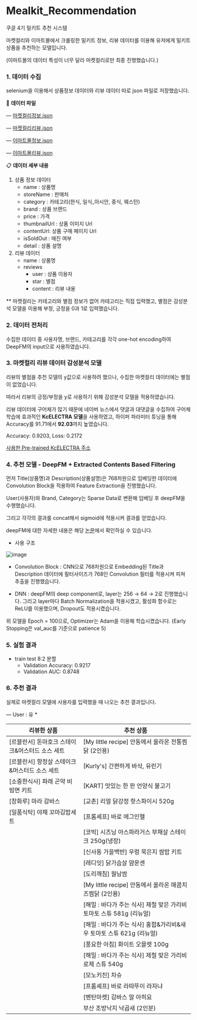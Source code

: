 # Mealkit_Recommendation
쿠글 4기 밀키트 추천 시스템

마켓컬리와 이마트몰에서 크롤링한 밀키트 정보, 리뷰 데이터를 이용해 유저에게 밀키트 상품을 추천하는 모델입니다.

(이마트몰의 데이터 특성이 너무 달라 마켓컬리로만 최종 진행했습니다.)

### 1. 데이터 수집

selenium을 이용해서 상품정보 데이터와 리뷰 데이터 따로 json 파일로 저장했습니다.

📄 **데이터 파일**

— [마켓컬리정보.json](https://github.com/Haebuk/Mealkit_Recommendation/blob/main/data/%EB%A7%88%EC%BC%93%EC%BB%AC%EB%A6%AC%EC%A0%95%EB%B3%B4.json)

— [마켓컬리리뷰.json](https://github.com/Haebuk/Mealkit_Recommendation/blob/main/data/%EB%A7%88%EC%BC%93%EC%BB%AC%EB%A6%AC%EB%A6%AC%EB%B7%B0.json)

— [이마트몰정보.json](https://github.com/Haebuk/Mealkit_Recommendation/blob/main/data/%EC%9D%B4%EB%A7%88%ED%8A%B8%EB%AA%B0%EC%A0%95%EB%B3%B4.json)

— [이마트몰리뷰.json](https://github.com/Haebuk/Mealkit_Recommendation/blob/main/data/%EC%9D%B4%EB%A7%88%ED%8A%B8%EB%AA%B0%EB%A6%AC%EB%B7%B0.json)


📋 **데이터 세부 내용**

1. 상품 정보 데이터
    - name : 상품명
    - storeName : 판매처
    - category : 카테고리(한식, 일식_아시안, 중식, 웨스턴)
    - brand : 상품 브랜드
    - price : 가격
    - thumbnailUrl : 상품 이미지 Url
    - contentUrl: 상품 구매 페이지 Url
    - isSoldOut : 매진 여부
    - detail : 상품 설명
2. 리뷰 데이터
    - name : 상품명
    - reviews
        - user : 상품 이용자
        - star : 별점
        - content : 리뷰 내용

** 마켓컬리는 카테고리와 별점 정보가 없어 카테고리는 직접 입력했고, 별점은 감성분석 모델을 이용해 부정, 긍정을 0과 1로 입력했습니다. 

### 2. 데이터 전처리

수집한 데이터 중 사용자명, 브랜드, 카테고리를 각각 one-hot encoding하여 DeepFM의 input으로 사용하였습니다.

### 3. 마켓컬리 리뷰 데이터 감성분석 모델

리뷰의 별점을 추천 모델의 y값으로 사용하려 했으나, 수집한 마켓컬리 데이터에는 별점이 없었습니다.

따라서 리뷰의 긍정/부정을 y로 사용하기 위해 감성분석 모델을 적용하였습니다. 

리뷰 데이터에 구어체가 많기 때문에 네이버 뉴스에서 댓글과 대댓글을 수집하여 구어체 학습에 효과적인 **KcELECTRA 모델**을 사용하였고,  하이퍼 파라미터 튜닝을 통해 Accuracy를 91.71에서 **92.03**까지 높였습니다.

 Accuracy: 0.9203, Loss: 0.2172

[사용한 Pre-trained KcELECTRA 주소](https://github.com/Beomi/KcELECTRA)

### 4. 추천 모델 - DeepFM + Extracted Contents Based Filtering

먼저 Title(상품명)과 Description(상품설명)은 768차원으로 임베딩한 데이터에 Convolution Block을 적용하여 Feature Extraction을 진행했습니다. 

User(사용자)와 Brand, Category는 Sparse Data로 변환해 임베딩 후 deepFM을 수행했습니다.

그리고 각각의 결과를 concat해서 sigmoid에 적용시켜 결과를 얻었습니다.

deepFM에 대한 자세한 내용은 해당 [논문](https://paperswithcode.com/paper/deepfm-an-end-to-end-wide-deep-learning)에서 확인하실 수 있습니다.

- 사용 구조

![image](https://user-images.githubusercontent.com/68543150/143440088-91087b60-9f13-4c54-92ba-5f3080170e6b.png)


- Convolution Block : CNN으로 768차원으로 Embedding된 Title과 Description 데이터에 필터사이즈가 768인 Convolution 필터를 적용시켜 피쳐 추출을 진행했습니다.

- DNN : deepFM의 deep component로, layer는 256 → 64 → 2로 진행했습니다. 그리고 layer마다 Batch Normalization을 적용시켰고, 활성화 함수로는 ReLU를 이용했으며, Dropout도 적용시켰습니다.

 위 모델을 Epoch = 100으로, Optimizer는 Adam을 이용해 학습시켰습니다.  (Early Stopping은 val_auc를 기준으로 patience 5)


### 5. 실험 결과
- train test 8:2 분할
    - Validation Accuracy: 0.9217
    - Validation AUC: 0.8748

### 6. 추천 결과

 실제로 마켓컬리 모델에 사용자를 입력했을 때 나오는 추천 결과입니다.

— User : 유 *

| 리뷰한 상품 | 추천 상품 |
| --- | --- |
| [르블란서] 돈마호크 스테이크&머스터드 소스 세트 | [My little recipe] 안동에서 올라온 전통찜닭 (2인용) |
| [르블란서] 항정살 스테이크&머스터드 소스 세트 | [Kurly's] 간편하게 바삭, 유린기 |
| [소중한식사] 파래 곤약 비빔면 키트 | [KART] 맛있는 한 판 언양식 불고기 |
| [창화루] 마라 감바스 | [교촌] 리얼 닭강정 핫스파이시 520g |
| [일품식탁] 야채 꼬마김밥세트 | [프롬셰프] 바로 에그인헬 |
|  | [코빅] 시즈닝 아스파라거스 부채살 스테이크 250g(냉장) |
|  | [신사동 가을백반] 우렁 묵은지 쌈밥 키트 |
|  | [레디잇] 닭가슴살 얌운센 |
|  | [도리깨침] 월남쌈 |
|  | [My little recipe] 안동에서 올라온 매콤치즈찜닭 (2인용) |
|  | [해밀 : 바다가 주는 식사] 제철 맞은 가리비 토마토 스튜 581g (리뉴얼) |
|  | [해밀 : 바다가 주는 식사] 홍합&가리비&새우 토마토 스튜 621g (리뉴얼) |
|  | [풍요한 아침] 화이트 오믈렛 100g |
|  | [해밀 : 바다가 주는 식사] 제철 맞은 가리비 로제 스튜 540g |
|  | [모노키친] 차슈 |
|  | [프롬셰프] 바로 라따뚜이 라자냐 |
|  | [벤탄마켓] 감바스 알 아히요 |
|  |  부산 조방낙지 낙곱새 (2인분) |
